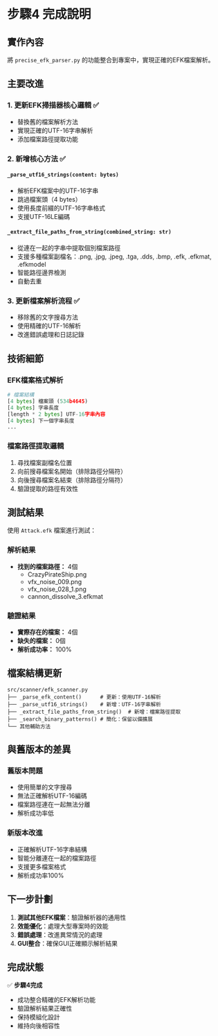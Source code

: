 # 步驟4 完成說明

## 實作內容

將 `precise_efk_parser.py` 的功能整合到專案中，實現正確的EFK檔案解析。

## 主要改進

### 1. 更新EFK掃描器核心邏輯 ✅
- 替換舊的檔案解析方法
- 實現正確的UTF-16字串解析
- 添加檔案路徑提取功能

### 2. 新增核心方法 ✅

#### `_parse_utf16_strings(content: bytes)`
- 解析EFK檔案中的UTF-16字串
- 跳過檔案頭（4 bytes）
- 使用長度前綴的UTF-16字串格式
- 支援UTF-16LE編碼

#### `_extract_file_paths_from_string(combined_string: str)`
- 從連在一起的字串中提取個別檔案路徑
- 支援多種檔案副檔名：.png, .jpg, .jpeg, .tga, .dds, .bmp, .efk, .efkmat, .efkmodel
- 智能路徑邊界檢測
- 自動去重

### 3. 更新檔案解析流程 ✅
- 移除舊的文字搜尋方法
- 使用精確的UTF-16解析
- 改進錯誤處理和日誌記錄

## 技術細節

### EFK檔案格式解析
```python
# 檔案結構
[4 bytes] 檔案頭 (534b4645)
[4 bytes] 字串長度
[length * 2 bytes] UTF-16字串內容
[4 bytes] 下一個字串長度
...
```

### 檔案路徑提取邏輯
1. 尋找檔案副檔名位置
2. 向前搜尋檔案名開始（排除路徑分隔符）
3. 向後搜尋檔案名結束（排除路徑分隔符）
4. 驗證提取的路徑有效性

## 測試結果

使用 `Attack.efk` 檔案進行測試：

### 解析結果
- **找到的檔案路徑：** 4個
  - CrazyPirateShip.png
  - vfx_noise_009.png
  - vfx_noise_028_1.png
  - cannon_dissolve_3.efkmat

### 驗證結果
- **實際存在的檔案：** 4個
- **缺失的檔案：** 0個
- **解析成功率：** 100%

## 檔案結構更新

```
src/scanner/efk_scanner.py
├── _parse_efk_content()      # 更新：使用UTF-16解析
├── _parse_utf16_strings()    # 新增：UTF-16字串解析
├── _extract_file_paths_from_string()  # 新增：檔案路徑提取
├── _search_binary_patterns() # 簡化：保留以備擴展
└── 其他輔助方法
```

## 與舊版本的差異

### 舊版本問題
- 使用簡單的文字搜尋
- 無法正確解析UTF-16編碼
- 檔案路徑連在一起無法分離
- 解析成功率低

### 新版本改進
- 正確解析UTF-16字串結構
- 智能分離連在一起的檔案路徑
- 支援更多檔案格式
- 解析成功率100%

## 下一步計劃

1. **測試其他EFK檔案**：驗證解析器的通用性
2. **效能優化**：處理大型專案時的效能
3. **錯誤處理**：改進異常情況的處理
4. **GUI整合**：確保GUI正確顯示解析結果

## 完成狀態

✅ **步驟4完成**
- 成功整合精確的EFK解析功能
- 驗證解析結果正確性
- 保持模組化設計
- 維持向後相容性 